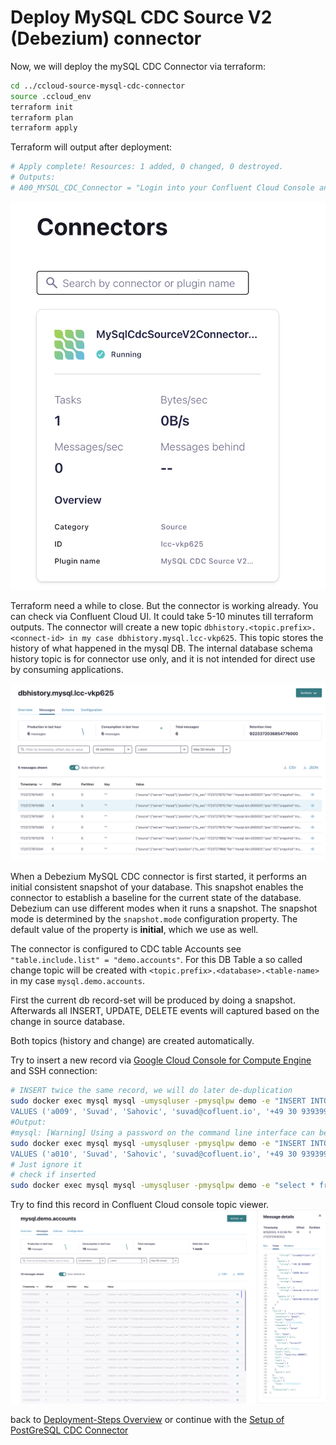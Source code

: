 # Deploy MySQL CDC Source V2 (Debezium) connector

Now, we will deploy the mySQL CDC Connector via terraform:

```bash
cd ../ccloud-source-mysql-cdc-connector
source .ccloud_env
terraform init
terraform plan
terraform apply
```

Terraform will output after deployment:

```bash
# Apply complete! Resources: 1 added, 0 changed, 0 destroyed.
# Outputs:
# A00_MYSQL_CDC_Connector = "Login into your Confluent Cloud Console and check in your cluster if mysql CDC Source Connector is running"
```

![mysql connector is running](img/mysql_connector.png)

Terraform need a while to close. But the connector is working already. You can check via Confluent Cloud UI. It could take 5-10 minutes till terraform outputs.
The connector will create a new topic `dbhistory.<topic.prefix>.<connect-id> in my case dbhistory.mysql.lcc-vkp625`.  This topic stores the history of what happened in the mysql DB. The internal database schema history topic is for connector use only, and it is not intended for direct use by consuming applications.

![mysql history Topic](img/mysql_topic.png)

When a Debezium MySQL CDC connector is first started, it performs an initial consistent snapshot of your database. This snapshot enables the connector to establish a baseline for the current state of the database. Debezium can use different modes when it runs a snapshot. The snapshot mode is determined by the `snapshot.mode` configuration property. The default value of the property is **initial**, which we use as well.

The connector is configured to CDC table Accounts see `"table.include.list" = "demo.accounts"`. For this DB Table a so called change topic will be created with `<topic.prefix>.<database>.<table-name>` in my case `mysql.demo.accounts`.

First the current db record-set will be produced by doing a snapshot. Afterwards all INSERT, UPDATE, DELETE events will captured based on the change in source database.

Both topics (history and change) are created automatically.

Try to insert a new record via  [Google Cloud Console for Compute Engine](https://console.cloud.google.com/compute/instances) and SSH connection:

```bash
# INSERT twice the same record, we will do later de-duplication
sudo docker exec mysql mysql -umysqluser -pmysqlpw demo -e "INSERT INTO accounts (account_id, first_name, last_name, email, phone, address, country)
VALUES ('a009', 'Suvad', 'Sahovic', 'suvad@cofluent.io', '+49 30 9393993', '13595 Berlin', 'Germany');"
#Output: 
#mysql: [Warning] Using a password on the command line interface can be insecure.
sudo docker exec mysql mysql -umysqluser -pmysqlpw demo -e "INSERT INTO accounts (account_id, first_name, last_name, email, phone, address, country)
VALUES ('a010', 'Suvad', 'Sahovic', 'suvad@cofluent.io', '+49 30 9393993', '13595 Berlin', 'Germany');"
# Just ignore it
# check if inserted
sudo docker exec mysql mysql -umysqluser -pmysqlpw demo -e "select * from accounts;"
```

Try to find this record in Confluent Cloud console topic viewer.
![mysql change Topic](img/mysql_change_topic_insert.png)

back to [Deployment-Steps Overview](../README.md) or continue with the [Setup of PostGreSQL CDC Connector](../ccloud-source-postgresql-cdc-connector/README.md)